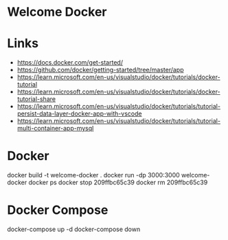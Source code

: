 # Welcome Docker

# Links
- https://docs.docker.com/get-started/ 
- https://github.com/docker/getting-started/tree/master/app
- https://learn.microsoft.com/en-us/visualstudio/docker/tutorials/docker-tutorial
- https://learn.microsoft.com/en-us/visualstudio/docker/tutorials/docker-tutorial-share
- https://learn.microsoft.com/en-us/visualstudio/docker/tutorials/tutorial-persist-data-layer-docker-app-with-vscode
- https://learn.microsoft.com/en-us/visualstudio/docker/tutorials/tutorial-multi-container-app-mysql

# Docker
docker build -t welcome-docker .
docker run -dp 3000:3000 welcome-docker
docker ps
docker stop 209ffbc65c39
docker rm 209ffbc65c39

# Docker Compose
docker-compose up -d
docker-compose down